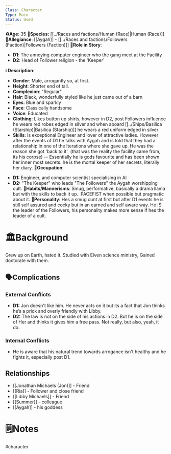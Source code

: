 ```yaml
---
Class: Character
Type: Main 
Status: Used
---
```

**♻️Age**:  35
👾**Species:** [[../Races and factions/Human (Race)|Human (Race)]]
🏅**Allegiance**: [[Aygah]] - [[../Races and factions/Followers (Faction)|Followers (Faction)]]
**🎲Role in Story**: 
- **D1**: The annoying computer engineer who the gang meet at the Facility
- **D2**: Head of Follower religion - the 'Keeper'

**ℹ️ Description**: 
* **Gender**: Male, arrogantly so, at first.
* **Height**: Shorter end of tall.
* **Complexion**: "Regular"
* **Hair**: Black, wonderfully styled like he just came out of a barn
* **Eyes**:  Blue and sparkly 
* **Face**: Classically handsome
* **Voice**: Educated
* **Clothing**:  Likes button up shirts, however in D2, post Followers influence he wears red robes edged in silver and when aboard [[../Ships/Basilica (Starship)|Basilica (Starship)]] he wears a red uniform edged in silver
* **Skills**:  Is exceptional Engineer and lover of attractive ladies. However after the events of D1 he talks with Aygah and is told that they had a relationship in one of the Iterations where she gave up. He was the reason she got 'back to it'  (that was the reality the facility came from, its his corpse) -- Essentially he is gods favourite and has been shown her inner most secrets. he is the mortal keeper of her secrets, literally her diary.
**💼Occupation**: 
- **D1:** Engineer, and computer scientist specialising in AI
- **D2:** "The Keeper" who leads "The Followers" the Aygah worshipping cult.
**🎺Habits/Mannerisms**: Smug, performative, basically a drama llama but with the skills to back it up.  PACEFIST when possible but pragmatic about it.
**🧨Personality**: Hes a smug cunt at first but after D1 events he is still self assured and cocky but in an earned and self aware way. He IS the leader of the Followers, his personality makes more sense if hes the leader of a cult.

# 🏛️Background
Grew up on Earth, hated it. Studied with Elven science ministry, Gained doctorate with them.

## 🗣️Complications
### **External Conflicts**
-  **D1:** Jon doesn't like him. He never acts on it but its a fact that Jon thinks he’s a prick and overly friendly with Libby.
- **D2:** The law is not on the side of his actions in D2. But he is on the side of Her and thinks it gives him a free pass. Not really, but also, yeah, it do.

### **Internal Conflicts**
- He is aware that his natural trend towards arrogance isn't healthy and he fights it, especially post D1.

## Relationships
- [[Jonathan Michaels (Jon)]] - Friend 
- [[Ria]] - Follower and close friend
- [[Libby Michaels]] - Friend
- [[Summer]] - colleague 
- [[Aygah]] - his goddess 

# 🗒️Notes

#character 